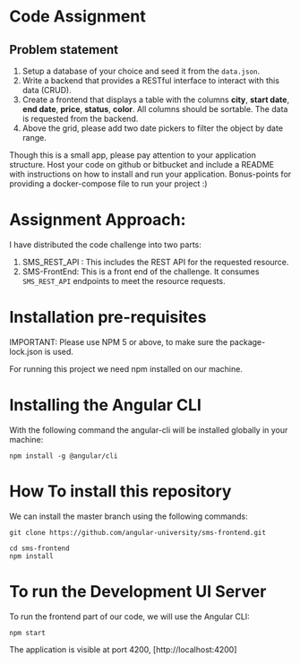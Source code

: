 
# Code Assignment

## Problem statement

1. Setup a database of your choice and seed it from the `data.json`.
2. Write a backend that provides a RESTful interface to interact with this data
(CRUD).
3. Create a frontend that displays a table with the columns
**city**, **start date**, **end date**, **price**, **status**, **color**.
All columns should be sortable. The data is requested from the backend.
4. Above the grid, please add two date pickers to filter the object by date
range.

Though this is a small app, please pay attention to your application structure.
Host your code on github or bitbucket and include a README with instructions on
how to install and run your application. Bonus-points for providing a
docker-compose file to run your project :)

# Assignment Approach:

I have distributed the code challenge into two parts:
 
 1) SMS_REST_API : This includes the REST API for the requested resource.
 2) SMS-FrontEnd: This is a front end of the challenge. It consumes `SMS_REST_API` endpoints to meet the resource requests.

# Installation pre-requisites

IMPORTANT: Please use NPM 5 or above, to make sure the package-lock.json is used.

For running this project we need npm installed on our machine. 

# Installing the Angular CLI

With the following command the angular-cli will be installed globally in your machine:

    npm install -g @angular/cli


# How To install this repository

We can install the master branch using the following commands:

    git clone https://github.com/angular-university/sms-frontend.git

    cd sms-frontend
    npm install

# To run the Development UI Server

To run the frontend part of our code, we will use the Angular CLI:

    npm start

The application is visible at port 4200, [http://localhost:4200]

